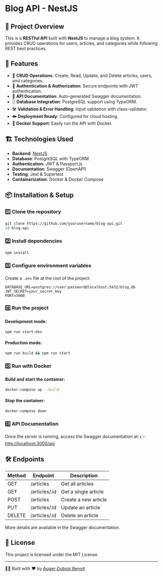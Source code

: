 # Blog API - NestJS

## 📌 Project Overview
This is a **RESTful API** built with **NestJS** to manage a blog system. It provides CRUD operations for users, articles, and categories while following REST best practices.

## 🚀 Features
- 📝 **CRUD Operations**: Create, Read, Update, and Delete articles, users, and categories.
- 🔑 **Authentication & Authorization**: Secure endpoints with JWT authentication.
- 📄 **API Documentation**: Auto-generated Swagger documentation.
- 🗄️ **Database Integration**: PostgreSQL support using TypeORM.
- 🛠️ **Validation & Error Handling**: Input validation with class-validator.
- ☁️ **Deployment Ready**: Configured for cloud hosting.
- 🐳 **Docker Support**: Easily run the API with Docker.

## 🏗️ Technologies Used
- **Backend**: [NestJS](https://nestjs.com/)
- **Database**: PostgreSQL with TypeORM
- **Authentication**: JWT & Passport.js
- **Documentation**: Swagger (OpenAPI)
- **Testing**: Jest & Supertest
- **Containerization**: Docker & Docker Compose

## 📦 Installation & Setup
### 1️⃣ Clone the repository
```bash
git clone https://github.com/yourusername/blog-api.git
cd blog-api
```

### 2️⃣ Install dependencies
```bash
npm install
```

### 3️⃣ Configure environment variables
Create a `.env` file at the root of the project:
```env
DATABASE_URL=postgres://user:password@localhost:5432/blog_db
JWT_SECRET=your_secret_key
PORT=3000
```

### 4️⃣ Run the project
#### Development mode:
```bash
npm run start:dev
```
#### Production mode:
```bash
npm run build && npm run start
```

### 5️⃣ Run with Docker
#### Build and start the container:
```bash
docker-compose up --build
```
#### Stop the container:
```bash
docker-compose down
```

### 6️⃣ API Documentation
Once the server is running, access the Swagger documentation at:
👉 [http://localhost:3000/api](http://localhost:3000/api)

## 🛠️ Endpoints
| Method | Endpoint       | Description |
|--------|---------------|-------------|
| GET    | /articles     | Get all articles |
| GET    | /articles/:id | Get a single article |
| POST   | /articles     | Create a new article |
| PUT    | /articles/:id | Update an article |
| DELETE | /articles/:id | Delete an article |

More details are available in the Swagger documentation.

## 📜 License
This project is licensed under the MIT License.

---
👨‍💻 Built with ❤️ by [Auger-Dubois Benoit](https://github.com/BenoitAd)

